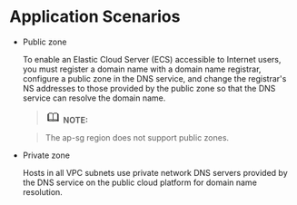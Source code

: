 # Application Scenarios<a name="en-us_topic_0035467693"></a>

-   Public zone

    To enable an Elastic Cloud Server \(ECS\) accessible to Internet users, you must register a domain name with a domain name registrar, configure a public zone in the DNS service, and change the registrar's NS addresses to those provided by the public zone so that the DNS service can resolve the domain name.

    > ![](public_sys-resources/icon-note.gif) **NOTE:** 

    > The ap-sg region does not support public zones.

-   Private zone

    Hosts in all VPC subnets use private network DNS servers provided by the DNS service on the public cloud platform for domain name resolution.


